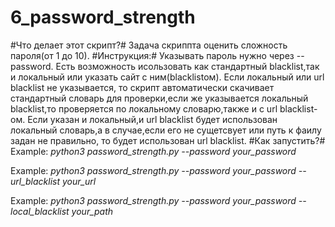 # 6_password_strength
#Что делает этот скрипт?#
Задача скриппта оценить сложность пароля(от 1 до 10).
#Инструкция:#
Указывать пароль нужно через --password. Есть возможность исользовать как стандартный blacklist,так и локальный или указать сайт с ним(blacklistом). Если локальный или url blacklist не указывается, то скрипт автоматически скачивает стандартный словарь для проверки,если же указывается локальный blacklist,то проверяется по локальному словарю,также и с url blacklist-ом. Если указан и локальный,и url blacklist будет использован локальный словарь,а в случае,если его не сущетсвует или путь к фаилу задан не правильно, то будет использован url blacklist.
#Как запустить?#
Example: *python3 password_strength.py --password your_password*

Example: *python3 password_strength.py --password your_password --url_blacklist your_url*

Example: *python3 password_strength.py --password your_password --local_blacklist your_path*
